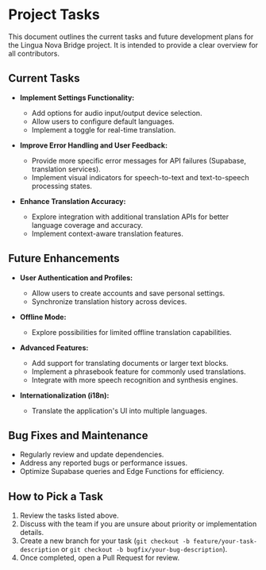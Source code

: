 # Project Tasks

This document outlines the current tasks and future development plans for the Lingua Nova Bridge project. It is intended to provide a clear overview for all contributors.

## Current Tasks

-   **Implement Settings Functionality:**
    -   Add options for audio input/output device selection.
    -   Allow users to configure default languages.
    -   Implement a toggle for real-time translation.

-   **Improve Error Handling and User Feedback:**
    -   Provide more specific error messages for API failures (Supabase, translation services).
    -   Implement visual indicators for speech-to-text and text-to-speech processing states.

-   **Enhance Translation Accuracy:**
    -   Explore integration with additional translation APIs for better language coverage and accuracy.
    -   Implement context-aware translation features.

## Future Enhancements

-   **User Authentication and Profiles:**
    -   Allow users to create accounts and save personal settings.
    -   Synchronize translation history across devices.

-   **Offline Mode:**
    -   Explore possibilities for limited offline translation capabilities.

-   **Advanced Features:**
    -   Add support for translating documents or larger text blocks.
    -   Implement a phrasebook feature for commonly used translations.
    -   Integrate with more speech recognition and synthesis engines.

-   **Internationalization (i18n):**
    -   Translate the application's UI into multiple languages.

## Bug Fixes and Maintenance

-   Regularly review and update dependencies.
-   Address any reported bugs or performance issues.
-   Optimize Supabase queries and Edge Functions for efficiency.

## How to Pick a Task

1.  Review the tasks listed above.
2.  Discuss with the team if you are unsure about priority or implementation details.
3.  Create a new branch for your task (`git checkout -b feature/your-task-description` or `git checkout -b bugfix/your-bug-description`).
4.  Once completed, open a Pull Request for review.
